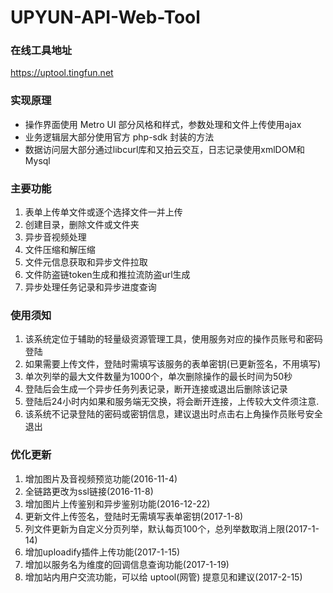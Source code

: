 # UPYUN-API-Web-Tool

### 在线工具地址
<a href="https://uptool.tingfun.net" target="blank">https://uptool.tingfun.net</a>

### 实现原理
* 操作界面使用 Metro UI 部分风格和样式，参数处理和文件上传使用ajax
* 业务逻辑层大部分使用官方 php-sdk 封装的方法
* 数据访问层大部分通过libcurl库和又拍云交互，日志记录使用xmlDOM和Mysql

### 主要功能
1. 表单上传单文件或逐个选择文件一并上传
2. 创建目录，删除文件或文件夹
3. 异步音视频处理
4. 文件压缩和解压缩
5. 文件元信息获取和异步文件拉取
6. 文件防盗链token生成和推拉流防盗url生成
7. 异步处理任务记录和异步进度查询

### 使用须知
1. 该系统定位于辅助的轻量级资源管理工具，使用服务对应的操作员账号和密码登陆
2. 如果需要上传文件，登陆时需填写该服务的表单密钥(已更新签名，不用填写)
3. 单次列举的最大文件数量为1000个，单次删除操作的最长时间为50秒
4. 登陆后会生成一个异步任务列表记录，断开连接或退出后删除该记录
5. 登陆后24小时内如果和服务端无交换，将会断开连接，上传较大文件须注意.
6. 该系统不记录登陆的密码或密钥信息，建议退出时点击右上角操作员账号安全退出

### 优化更新
1. 增加图片及音视频预览功能(2016-11-4)
2. 全链路更改为ssl链接(2016-11-8)
3. 增加图片上传鉴别和异步鉴别功能(2016-12-22)
4. 更新文件上传签名，登陆时无需填写表单密钥(2017-1-8)
5. 列文件更新为自定义分页列举，默认每页100个，总列举数取消上限(2017-1-14)
6. 增加uploadify插件上传功能(2017-1-15)
7. 增加以服务名为维度的回调信息查询功能(2017-1-19)
8. 增加站内用户交流功能，可以给 uptool(网管) 提意见和建议(2017-2-15)

